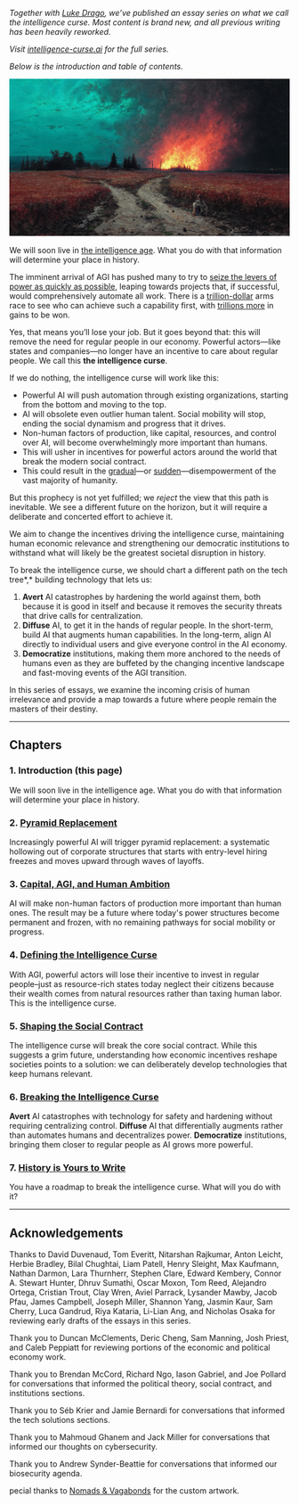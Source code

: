 _Together with [Luke Drago](https://lukedrago.substack.com/https://lukedrago.substack.com/), we’ve published an essay series on what we call the intelligence curse. Most content is brand new, and all previous writing has been heavily reworked._

_Visit [intelligence-curse.ai](http://intelligence-curse.ai/) for the full series._

_Below is the introduction and table of contents._


![](img/intelligence-curse-series/cover.jpg)

We will soon live in [the intelligence age](https://ia.samaltman.com/). What you do with that information will determine your place in history.

The imminent arrival of AGI has pushed many to try to [seize the levers of power as quickly as possible](https://danfaggella.com/flex/), leaping towards projects that, if successful, would comprehensively automate all work. There is a [trillion-dollar](https://am.jpmorgan.com/gb/en/asset-management/per/insights/market-insights/investment-outlook/ai-investment/#:~:text=According%20to%20data,Exhibit%2014\).) arms race to see who can achieve such a capability first, with [trillions more](https://www.mechanize.work/#:~:text=The%20market%20potential%20here%20is%20absurdly%20large%3A%20workers%20in%20the%20US%20are%20paid%20around%20%2418%20trillion%20per%20year%20in%20aggregate.%20For%20the%20entire%20world%2C%20the%20number%20is%20over%20three%20times%20greater%2C%20around%20%2460%20trillion%20per%20year.) in gains to be won.

Yes, that means you’ll lose your job. But it goes beyond that: this will remove the need for regular people in our economy. Powerful actors—like states and companies—no longer have an incentive to care about regular people. We call this **the intelligence curse**.

If we do nothing, the intelligence curse will work like this:

* Powerful AI will push automation through existing organizations, starting from the bottom and moving to the top.   
* AI will obsolete even outlier human talent. Social mobility will stop, ending the social dynamism and progress that it drives.   
* Non-human factors of production, like capital, resources, and control over AI, will become overwhelmingly more important than humans.   
* This will usher in incentives for powerful actors around the world that break the modern social contract.  
* This could result in the [gradual](https://gradual-disempowerment.ai/)—or [sudden](https://www.forethought.org/research/ai-enabled-coups-how-a-small-group-could-use-ai-to-seize-power)—disempowerment of the vast majority of humanity.

But this prophecy is not yet fulfilled; we *reject* the view that this path is inevitable. We see a different future on the horizon, but it will require a deliberate and concerted effort to achieve it. 

We aim to change the incentives driving the intelligence curse, maintaining human economic relevance and strengthening our democratic institutions to withstand what will likely be the greatest societal disruption in history.

To break the intelligence curse, we should chart a different path on the tech tree*,* building technology that lets us:

1. **Avert** AI catastrophes by hardening the world against them, both because it is good in itself and because it removes the security threats that drive calls for centralization.  
2. **Diffuse** AI, to get it in the hands of regular people. In the short-term, build AI that augments human capabilities. In the long-term, align AI directly to individual users and give everyone control in the AI economy.   
3. **Democratize** institutions, making them more anchored to the needs of humans even as they are buffeted by the changing incentive landscape and fast-moving events of the AGI transition.

In this series of essays, we examine the incoming crisis of human irrelevance and provide a map towards a future where people remain the masters of their destiny.

--------

## Chapters

### 1. **Introduction** (this page)

We will soon live in the intelligence age. What you do with that information will determine your place in history.

### 2. **[Pyramid Replacement](pyramid/)**

Increasingly powerful AI will trigger pyramid replacement: a systematic hollowing out of corporate structures that starts with entry-level hiring freezes and moves upward through waves of layoffs.

### 3. **[Capital, AGI, and Human Ambition](capital/)**

AI will make non-human factors of production more important than human ones. The result may be a future where today's power structures become permanent and frozen, with no remaining pathways for social mobility or progress.

### 4. **[Defining the Intelligence Curse](defining/)** 

With AGI, powerful actors will lose their incentive to invest in regular people–just as resource-rich states today neglect their citizens because their wealth comes from natural resources rather than taxing human labor. This is the intelligence curse.

### 5. **[Shaping the Social Contract](shaping/)**

The intelligence curse will break the core social contract. While this suggests a grim future, understanding how economic incentives reshape societies points to a solution: we can deliberately develop technologies that keep humans relevant.

### 6. **[Breaking the Intelligence Curse](breaking/)**

**Avert** AI catastrophes with technology for safety and hardening without requiring centralizing control. **Diffuse** AI that differentially augments rather than automates humans and decentralizes power. 
**Democratize** institutions, bringing them closer to regular people as AI grows more powerful.

### 7. **[History is Yours to Write](history/)**

You have a roadmap to break the intelligence curse. What will you do with it?

--------

## Acknowledgements

Thanks to David Duvenaud, Tom Everitt, Nitarshan Rajkumar, Anton Leicht, Herbie Bradley, Bilal Chughtai, Liam Patell, Henry Sleight, Max Kaufmann, Nathan Darmon, Lara Thurnherr, Stephen Clare, Edward Kembery, Connor A. Stewart Hunter, Dhruv Sumathi, Oscar Moxon, Tom Reed, Alejandro Ortega, Cristian Trout, Clay Wren, Aviel Parrack, Lysander Mawby, Jacob Pfau, James Campbell, Joseph Miller, Shannon Yang, Jasmin Kaur, Sam Cherry, Luca Gandrud, Riya Kataria, Li-Lian Ang, and Nicholas Osaka for reviewing early drafts of the essays in this series.

Thank you to Duncan McClements, Deric Cheng, Sam Manning, Josh Priest, and Caleb Peppiatt for reviewing portions of the economic and political economy work.

Thank you to Brendan McCord, Richard Ngo, Iason Gabriel, and Joe Pollard for conversations that informed the political theory, social contract, and institutions sections.

Thank you to Séb Krier and Jamie Bernardi for conversations that informed the tech solutions sections.

Thank you to Mahmoud Ghanem and Jack Miller for conversations that informed our thoughts on cybersecurity.

Thank you to Andrew Synder-Beattie for conversations that informed our biosecurity agenda. 

pecial thanks to [Nomads & Vagabonds](https://x.com/nomadsvagabonds?lang=en) for the custom artwork.